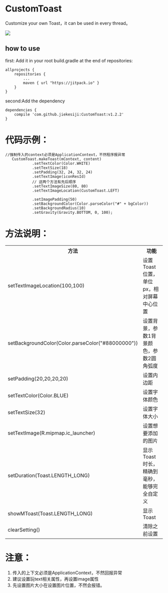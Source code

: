 # CustomToast
Customize your own Toast，it can be used in every thread。 

![](http://i.imgur.com/qVIS3K7.gif)

## how to use ##

  first: Add it in your root build.gradle at the end of repositories:

	allprojects {
		repositories {
			...
			maven { url "https://jitpack.io" }
		}
	}
	
 second:Add the dependency

	dependencies {
		compile 'com.github.jiekesiji:CustomToast:v1.2.2'
	}

# 代码示例： #
	
	//强制传入的context必须是ApplicationContext，不然程序报异常
       CustomToast.makeToast(mContext, content)
                .setTextColor(Color.WHITE)
                .setTextSize(18)
                .setPadding(32, 24, 32, 24)
                .setTextImage(iconResId)
				// 这两个方法有先后顺序
                .setTextImageSize(80, 80)
                .setTextImageLocation(CustomToast.LEFT)

                .setImagePadding(50)
                .setBackgroundColor(Color.parseColor("#" + bgColor))
                .setBackgroundRadius(10)
                .setGravity(Gravity.BOTTOM, 0, 100);


# 方法说明： #

<div>
    <table border="0">
      <tr>
        <th>方法</th>
        <th>功能</th>
      </tr>
      <tr>
        <td>setTextImageLocation(100,100)  </td>
        <td>设置Toast位置，单位px，相对屏幕中心位置</td>
      </tr>
      <tr>
        <td>setBackgroundColor(Color.parseColor("#88000000"))</td>
        <td>  设置背景，参数1背景颜色，参数2圆角弧度</td>
      </tr>
      <tr>
        <td>setPadding(20,20,20,20)</td>
        <td> 设置内边距</td>
      </tr>
      <tr>
        <td>setTextColor(Color.BLUE)</td>
        <td> 设置字体颜色</td>
      </tr>
      <tr>
        <td>setTextSize(32) </td>
        <td>设置字体大小</td>
      </tr>
      <tr>
        <td>setTextImage(R.mipmap.ic_launcher)</td>
        <td>设置想要添加的图片</td>
      </tr>
		<tr>
        <td>setDuration(Toast.LENGTH_LONG) </td>
        <td> 显示Toast时长，精确到毫秒，能够完全自定义</td>
      </tr>
      <tr>
        <td>showMToast(Toast.LENGTH_LONG) </td>
        <td> 显示Toast</td>
      </tr>
		<tr>
        <td>clearSetting()</td>
        <td>清除之前设置</td>
      </tr>     
    </table>
</div>


# 注意： #
	
1. 传入的上下文必须是ApplicationContext，不然回报异常
2. 建议设置玩text相关属性，再设置image属性
3. 先设置图片大小在设置图片位置，不然会报错。



